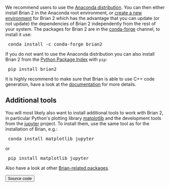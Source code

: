 <!--
.. title: Download and Install
.. slug: install
.. date: 2020-01-30 17:02:35 UTC
.. type: text
-->

We recommend users to use the
[Anaconda distribution](https://www.anaconda.com/distribution/#download-section).
You can then either install Brian 2 in the Anaconda root environment, or
[create a new environment](https://conda.io/projects/conda/en/latest/user-guide/tasks/manage-environments.html) for Brian 2 which has the advantage that you can update (or not update) the dependencies of Brian 2 independently from the rest of your system. The packages for Brian 2
are in the [conda-forge](https://anaconda.org/conda-forge) channel, to install it
use:

<pre class="code literal-block"><i class="fa fa-chevron-right gp" aria-hidden="true"></i> conda install -c conda-forge brian2</pre>

If you do not want to use the Anaconda distribution you can also install Brian 2
from the [Python Package Index](https://pypi.python.org/pypi/Brian2) with `pip`:

<pre class="code literal-block"><i class="fa fa-chevron-right gp" aria-hidden="true"></i> pip install brian2</pre>

It is highly recommend to make sure that Brian is able to use C++ code generation,
have a look at the [documentation](https://brian2.readthedocs.io/en/stable/introduction/install.html#requirements-for-c-code-generation)
for more details.

## Additional tools
You will most likely also want to install additional tools to work with Brian 2,
in particular Python's plotting library [matplotlib](http://matplotlib.org/)
and the development tools from the [jupyter](http://jupyter.org/) project. To
install them, use the same tool as for the installation of Brian, e.g.:

<pre class="code literal-block"><i class="fa fa-chevron-right gp" aria-hidden="true"></i> conda install matplotlib jupyter</pre>

or
<pre class="code literal-block"><i class="fa fa-chevron-right gp" aria-hidden="true"></i> pip install matplotlib jupyter</pre>

Also have a look at other [Brian-related packages](/ecosystem/).

<div class="d-flex justify-content-end mb-2"><a href="https://github.com/brian-team/brian2"><button type="button" class="btn btn-primary"><i class="fab fa-github" aria-hidden="true"></i> Source code</button></a></div>


